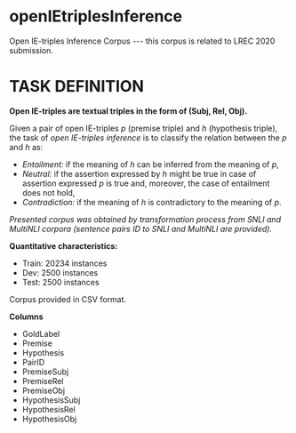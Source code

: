 # openIEtriplesInference
Open IE-triples Inference Corpus
--- this corpus is related to LREC 2020 submission.

# TASK DEFINITION

**Open IE-triples are textual triples in the form of (Subj, Rel, Obj).**

Given a pair of open IE-triples $p$ (premise triple) and $h$ (hypothesis triple), the task of *open IE-triples inference* is to classify the relation between the $p$ and $h$ as:

* *Entailment:* if the meaning of $h$ can be inferred from the meaning of $p$,
* *Neutral:* if the assertion expressed by $h$ might be true in case of assertion expressed $p$ is true and, moreover, the case of entailment does not hold,
* *Contradiction:* if the meaning of $h$ is contradictory to the meaning of $p$.

*Presented corpus was obtained by transformation process from SNLI and MultiNLI corpora (sentence pairs ID to SNLI and MultiNLI are provided).*

**Quantitative characteristics:**

* Train: 20234 instances
* Dev: 2500 instances
* Test: 2500 instances

Corpus provided in CSV format.

**Columns**
* GoldLabel
* Premise
* Hypothesis
* PairID
* PremiseSubj
* PremiseRel
* PremiseObj
* HypothesisSubj
* HypothesisRel
* HypothesisObj
